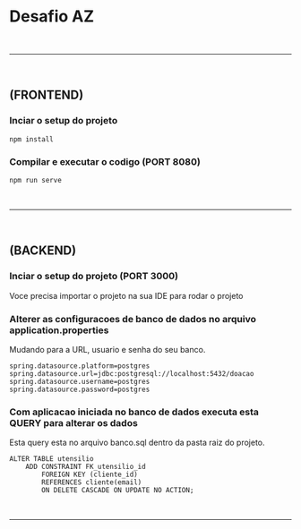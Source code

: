 # Desafio AZ

&nbsp;

---

&nbsp;
## (FRONTEND)

### Inciar o setup do projeto 

```
npm install
```

### Compilar e executar o codigo (PORT 8080)

```
npm run serve
```

&nbsp;

---

&nbsp;
## (BACKEND)
### Inciar o setup do projeto (PORT 3000)
Voce precisa importar o projeto na sua IDE para rodar o projeto

### Alterer as configuracoes de banco de dados no arquivo application.properties
Mudando para a URL, usuario e senha do seu banco.
```
spring.datasource.platform=postgres
spring.datasource.url=jdbc:postgresql://localhost:5432/doacao
spring.datasource.username=postgres
spring.datasource.password=postgres
```
### Com aplicacao iniciada no banco de dados executa esta QUERY para alterar os dados
Esta query esta no arquivo banco.sql dentro da pasta raiz do projeto.
```
ALTER TABLE utensilio
	ADD CONSTRAINT FK_utensilio_id
	    FOREIGN KEY (cliente_id)
	    REFERENCES cliente(email)
	    ON DELETE CASCADE ON UPDATE NO ACTION;
```


&nbsp;

---

&nbsp;
